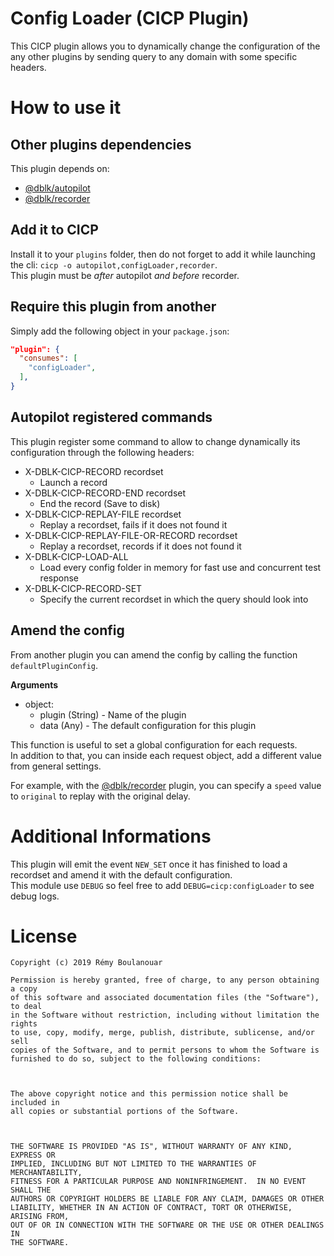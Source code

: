# Config Loader (CICP Plugin)

This CICP plugin allows you to dynamically change the configuration of the any other plugins by sending query to any domain with some specific headers.  

# How to use it

## Other plugins dependencies

This plugin depends on:
- [@dblk/autopilot](https://github.com/dblk/autopilot)
- [@dblk/recorder](https://github.com/dblk/recorder)

## Add it to CICP

Install it to your `plugins` folder, then do not forget to add it while launching the cli: `cicp -o autopilot,configLoader,recorder`.   
This plugin must be _after_ autopilot _and before_ recorder.

## Require this plugin from another

Simply add the following object in your `package.json`:

```json
"plugin": {
  "consumes": [
    "configLoader",
  ],
}
```

## Autopilot registered commands

This plugin register some command to allow to change dynamically its configuration through the following headers:

- X-DBLK-CICP-RECORD recordset
    - Launch a record 
- X-DBLK-CICP-RECORD-END recordset 
    - End the record (Save to disk)
- X-DBLK-CICP-REPLAY-FILE recordset  
    - Replay a recordset, fails if it does not found it
- X-DBLK-CICP-REPLAY-FILE-OR-RECORD recordset  
    - Replay a recordset, records if it does not found it
- X-DBLK-CICP-LOAD-ALL
    - Load every config folder in memory for fast use and concurrent test response
- X-DBLK-CICP-RECORD-SET
    - Specify the current recordset in which the query should look into

## Amend the config

From another plugin you can amend the config by calling the function `defaultPluginConfig`.

__Arguments__

* object:
  * plugin (String) - Name of the plugin
  * data (Any) - The default configuration for this plugin

This function is useful to set a global configuration for each requests.  
In addition to that, you can inside each request object, add a different value from general settings.

For example, with the [@dblk/recorder](https://github.com/dblk/recorder) plugin, you can specify a `speed` value to `original` to replay with the original delay.

# Additional Informations

This plugin will emit the event `NEW_SET` once it has finished to load a recordset and amend it with the default configuration.  
This module use `DEBUG` so feel free to add `DEBUG=cicp:configLoader` to see debug logs.

# License

```
Copyright (c) 2019 Rémy Boulanouar

Permission is hereby granted, free of charge, to any person obtaining a copy
of this software and associated documentation files (the "Software"), to deal
in the Software without restriction, including without limitation the rights
to use, copy, modify, merge, publish, distribute, sublicense, and/or sell
copies of the Software, and to permit persons to whom the Software is
furnished to do so, subject to the following conditions:



The above copyright notice and this permission notice shall be included in
all copies or substantial portions of the Software.



THE SOFTWARE IS PROVIDED "AS IS", WITHOUT WARRANTY OF ANY KIND, EXPRESS OR
IMPLIED, INCLUDING BUT NOT LIMITED TO THE WARRANTIES OF MERCHANTABILITY,
FITNESS FOR A PARTICULAR PURPOSE AND NONINFRINGEMENT.  IN NO EVENT SHALL THE
AUTHORS OR COPYRIGHT HOLDERS BE LIABLE FOR ANY CLAIM, DAMAGES OR OTHER
LIABILITY, WHETHER IN AN ACTION OF CONTRACT, TORT OR OTHERWISE, ARISING FROM,
OUT OF OR IN CONNECTION WITH THE SOFTWARE OR THE USE OR OTHER DEALINGS IN
THE SOFTWARE.
```